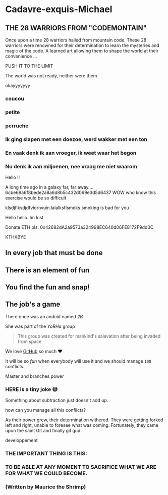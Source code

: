 # Cadavre-exquis-Michael
## THE 28 WARRIORS FROM "CODEMONTAIN"

Once upon a time 28 warriors hailed from mountain code.
These 28 warriors were renowned for their determination to learn the mysteries and magic of the code.
A learned art allowing them to shape the world at their convenience ...

PUSH IT TO THE LIMIT

The world was not ready, neither  were them

okayyyyyyy
### coucou
### petite
### perruche

### Ik ging slapen met een doezoe, werd wakker met een ton
### En vaak denk ik aan vroeger, ik weet waar het begon
### Nu denk ik aan miljoenen, nee vraag me niet waarom

Hello !!

A long time ago in a galaxy far, far away....
 6cbe69a6f8bede2a8a6d8b5c432d069e3d5d6437
WOW who know this exercise would be so difficult

klsdjflksdjdfviornvuin.lalalksflsmdks.smoking is bad for you

Hello hello. Im lost

Donate ETH pls: 0x42682dA2a9573a324998EC640d06FE8172F9dd0C

KTHXBYE

## In every job that must be done
## There is an element of fun
## You find the fun and snap!
## **The job's a game**

There once was an andoid named _2B_

She was part of the *YoRHa* group
> This group was created for mankind's salavation after being invaded from space


We love [GitHub](https://github.com) so much :heart:

It will be so *fun* when everybody will use it and we should manage `100` conflicts.

Master and branches power


### HERE is a tiny joke :sweat_smile:
Something about subtraction just doesn't add up.

how can you manage all this conflicts?  
 
 As their power grew, their determination withered. 
 They were getting forked left and right, unable to foresee what was coming. 
 Fortunately, they came upon the saint Git and finally git gud.

developpement



### THE IMPORTANT THING IS THIS: ###

### TO BE ABLE AT ANY MOMENT TO SACRIFICE WHAT WE ARE FOR WHAT WE COULD BECOME. ###

### (Written by Maurice the Shrimp) ###
